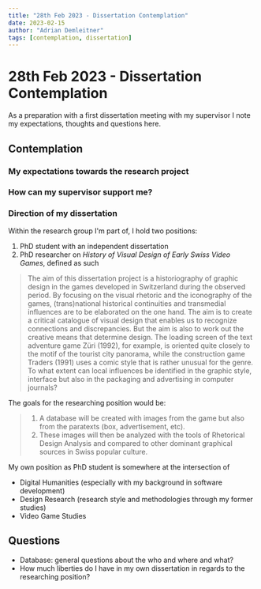 ```yaml
---
title: "28th Feb 2023 - Dissertation Contemplation"
date: 2023-02-15
author: "Adrian Demleitner"
tags: [contemplation, dissertation]
---
```

# 28th Feb 2023 - Dissertation Contemplation
As a preparation with a first dissertation meeting with my supervisor I note my expectations, thoughts and questions here.

## Contemplation
### My expectations towards the research project

### How can my supervisor support me?

### Direction of my dissertation
Within the research group I'm part of, I hold two positions:

1. PhD student with an independent dissertation
2. PhD researcher on *History of Visual Design of Early Swiss Video Games*, defined as such

> The aim of this dissertation project is a historiography of graphic design in the games developed in Switzerland during the observed period. By focusing on the visual rhetoric and the iconography of the games, (trans)national historical continuities and transmedial influences are to be elaborated on the one hand. The aim is to create a critical catalogue of visual design that enables us to recognize connections and discrepancies. But the aim is also to work out the creative means that determine design. The loading screen of the text adventure game Züri (1992), for example, is oriented quite closely to the motif of the tourist city panorama, while the construction game Traders (1991) uses a comic style that is rather unusual for the genre. To what extent can local influences be identified in the graphic style, interface but also in the packaging and advertising in computer journals?

The goals for the researching position would be:

> 1. A database will be created with images from the game but also from the paratexts (box, advertisement, etc).
> 2. These images will then be analyzed with the tools of Rhetorical Design Analysis and compared to other dominant graphical sources in Swiss popular culture.

My own position as PhD student is somewhere at the intersection of

- Digital Humanities (especially with my background in software development)
- Design Research (research style and methodologies through my former studies)
- Video Game Studies

## Questions
- Database: general questions about the who and where and what?
- How much liberties do I have in my own dissertation in regards to the researching position?